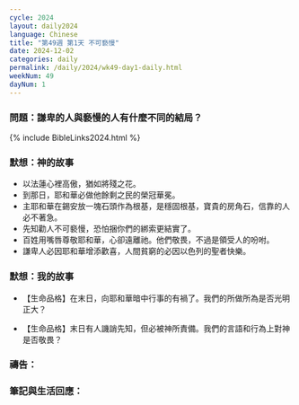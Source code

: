 ```yaml
---
cycle: 2024
layout: daily2024
language: Chinese
title: "第49週 第1天 不可褻慢"
date: 2024-12-02
categories: daily
permalink: /daily/2024/wk49-day1-daily.html
weekNum: 49
dayNum: 1
---
```


### 問題：謙卑的人與褻慢的人有什麼不同的結局？
 
{% include BibleLinks2024.html %}

### 默想：神的故事
+ 以法蓮心裡高傲，猶如將殘之花。
+ 到那日，耶和華必做他餘剩之民的榮冠華冕。
+ 主耶和華在錫安放一塊石頭作為根基，是穩固根基，寶貴的房角石，信靠的人必不著急。
+ 先知勸人不可褻慢，恐怕捆你們的綁索更結實了。
+ 百姓用嘴唇尊敬耶和華，心卻遠離祂。他們敬畏，不過是領受人的吩咐。
+ 謙卑人必因耶和華增添歡喜，人間貧窮的必因以色列的聖者快樂。

### 默想：我的故事
+ 【生命品格】在末日，向耶和華暗中行事的有禍了。我們的所做所為是否光明正大？

+ 【生命品格】末日有人譏誚先知，但必被神所責備。我們的言語和行為上對神是否敬畏？

### 禱告：

### 筆記與生活回應：
